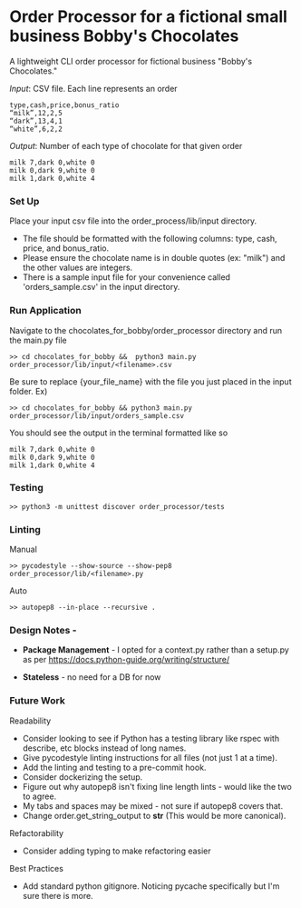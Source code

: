# Order Processor for a fictional small business Bobby's Chocolates

A lightweight CLI order processor for fictional business "Bobby's Chocolates."

_Input_: CSV file. Each line represents an order
```
type,cash,price,bonus_ratio
“milk”,12,2,5
“dark”,13,4,1
“white”,6,2,2
```

_Output_: Number of each type of chocolate for that given order
```
milk 7,dark 0,white 0
milk 0,dark 9,white 0
milk 1,dark 0,white 4
```

### Set Up

Place your input csv file into the order_process/lib/input directory. 

* The file should be formatted with the following columns: type, cash, price, and bonus_ratio.
* Please ensure the chocolate name is in double quotes (ex: "milk") and the other values are integers.     
* There is a sample input file for your convenience called 'orders_sample.csv' in the input directory.

### Run Application
  
Navigate to the chocolates_for_bobby/order_processor directory and run the main.py file
```
>> cd chocolates_for_bobby &&  python3 main.py order_processor/lib/input/<filename>.csv 
```

Be sure to replace {your_file_name} with the file you just placed in the input folder. Ex) 
```
>> cd chocolates_for_bobby && python3 main.py order_processor/lib/input/orders_sample.csv 
```

You should see the output in the terminal formatted like so
```
milk 7,dark 0,white 0
milk 0,dark 9,white 0
milk 1,dark 0,white 4
```

### Testing
```
>> python3 -m unittest discover order_processor/tests
```

### Linting
Manual
```
>> pycodestyle --show-source --show-pep8 order_processor/lib/<filename>.py
```
Auto
```
>> autopep8 --in-place --recursive .
```

### Design Notes -
* __Package Management__ - I opted for a context.py rather than a setup.py as per https://docs.python-guide.org/writing/structure/

* __Stateless__ - no need for a DB for now

### Future Work 

Readability
* Consider looking to see if Python has a testing library like rspec with describe, etc blocks instead of long names.
* Give pycodestyle linting instructions for all files (not just 1 at a time).
* Add the linting and testing to a pre-commit hook.
* Consider dockerizing the setup.
* Figure out why autopep8 isn't fixing line length lints - would like the two to agree.
* My tabs and spaces may be mixed - not sure if autopep8 covers that.
* Change order.get_string_output to __str__ (This would be more canonical).

Refactorability
* Consider adding typing to make refactoring easier

Best Practices
* Add standard python gitignore. Noticing pycache specifically but I'm sure there is more.
